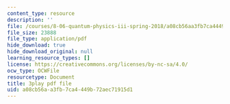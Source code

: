 ```yaml
---
content_type: resource
description: ''
file: /courses/8-06-quantum-physics-iii-spring-2018/a08cb56aa3fb7ca4449b72aec71915d1_GZzrMyY01tE.pdf
file_size: 23888
file_type: application/pdf
hide_download: true
hide_download_original: null
learning_resource_types: []
license: https://creativecommons.org/licenses/by-nc-sa/4.0/
ocw_type: OCWFile
resourcetype: Document
title: 3play pdf file
uid: a08cb56a-a3fb-7ca4-449b-72aec71915d1
---
```

